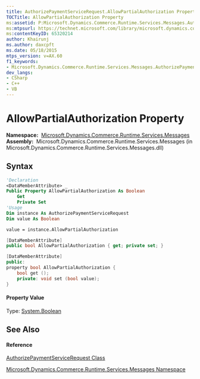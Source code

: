 ```yaml
---
title: AuthorizePaymentServiceRequest.AllowPartialAuthorization Property  (Microsoft.Dynamics.Commerce.Runtime.Services.Messages)
TOCTitle: AllowPartialAuthorization Property
ms:assetid: P:Microsoft.Dynamics.Commerce.Runtime.Services.Messages.AuthorizePaymentServiceRequest.AllowPartialAuthorization
ms:mtpsurl: https://technet.microsoft.com/library/microsoft.dynamics.commerce.runtime.services.messages.authorizepaymentservicerequest.allowpartialauthorization(v=AX.60)
ms:contentKeyID: 65320214
author: Khairunj
ms.author: daxcpft
ms.date: 05/18/2015
mtps_version: v=AX.60
f1_keywords:
- Microsoft.Dynamics.Commerce.Runtime.Services.Messages.AuthorizePaymentServiceRequest.AllowPartialAuthorization
dev_langs:
- CSharp
- C++
- VB
---
```


# AllowPartialAuthorization Property

**Namespace:**  [Microsoft.Dynamics.Commerce.Runtime.Services.Messages](microsoft-dynamics-commerce-runtime-services-messages-namespace.md)  
**Assembly:**  Microsoft.Dynamics.Commerce.Runtime.Services.Messages (in Microsoft.Dynamics.Commerce.Runtime.Services.Messages.dll)

## Syntax

``` vb
'Declaration
<DataMemberAttribute> _
Public Property AllowPartialAuthorization As Boolean
    Get
    Private Set
'Usage
Dim instance As AuthorizePaymentServiceRequest
Dim value As Boolean

value = instance.AllowPartialAuthorization
```

``` csharp
[DataMemberAttribute]
public bool AllowPartialAuthorization { get; private set; }
```

``` c++
[DataMemberAttribute]
public:
property bool AllowPartialAuthorization {
    bool get ();
    private: void set (bool value);
}
```

#### Property Value

Type: [System.Boolean](https://technet.microsoft.com/library/a28wyd50\(v=ax.60\))  

## See Also

#### Reference

[AuthorizePaymentServiceRequest Class](authorizepaymentservicerequest-class-microsoft-dynamics-commerce-runtime-services-messages.md)

[Microsoft.Dynamics.Commerce.Runtime.Services.Messages Namespace](microsoft-dynamics-commerce-runtime-services-messages-namespace.md)

